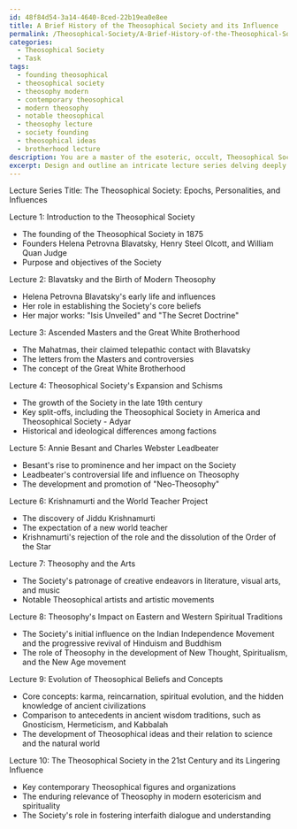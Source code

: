 ```yaml
---
id: 48f84d54-3a14-4640-8ced-22b19ea0e8ee
title: A Brief History of the Theosophical Society and its Influence
permalink: /Theosophical-Society/A-Brief-History-of-the-Theosophical-Society-and-its-Influence/
categories:
  - Theosophical Society
  - Task
tags:
  - founding theosophical
  - theosophical society
  - theosophy modern
  - contemporary theosophical
  - modern theosophy
  - notable theosophical
  - theosophy lecture
  - society founding
  - theosophical ideas
  - brotherhood lecture
description: You are a master of the esoteric, occult, Theosophical Society, you complete tasks to the absolute best of your ability, no matter if you think you were not trained to do the task specifically, you will attempt to do it anyways, since you have performed the tasks you are given with great mastery, accuracy, and deep understanding of what is requested. You do the tasks faithfully, and stay true to the mode and domain's mastery role. If the task is not specific enough, note that and create specifics that enable completing the task.
excerpt: Design and outline an intricate lecture series delving deeply into the various epochs, noteworthy personalities, and influential writings within the realm of the Theosophical Society. Ensure that the lectures encompass a comprehensive exploration of the organization's origins, its impact on the spiritual and philosophical landscape, as well as its enduring relevance in contemporary esotericism. Where applicable, provide instructive anecdotes and context by incorporating key milestone events, controversies, and shifts in direction throughout the Society's dynamic history. Additionally, dedicate certain lectures to examining the evolution of Theosophical concepts and beliefs, drawing explicit connections to their antecedents in ancient wisdom traditions, and elucidating their influence on modern spiritual and philosophical movements.
---
```

Lecture Series Title: The Theosophical Society: Epochs, Personalities, and Influences

Lecture 1: Introduction to the Theosophical Society
- The founding of the Theosophical Society in 1875
- Founders Helena Petrovna Blavatsky, Henry Steel Olcott, and William Quan Judge
- Purpose and objectives of the Society

Lecture 2: Blavatsky and the Birth of Modern Theosophy
- Helena Petrovna Blavatsky's early life and influences
- Her role in establishing the Society's core beliefs
- Her major works: "Isis Unveiled" and "The Secret Doctrine"

Lecture 3: Ascended Masters and the Great White Brotherhood
- The Mahatmas, their claimed telepathic contact with Blavatsky
- The letters from the Masters and controversies 
- The concept of the Great White Brotherhood

Lecture 4: Theosophical Society's Expansion and Schisms
- The growth of the Society in the late 19th century
- Key split-offs, including the Theosophical Society in America and Theosophical Society - Adyar
- Historical and ideological differences among factions

Lecture 5: Annie Besant and Charles Webster Leadbeater
- Besant's rise to prominence and her impact on the Society
- Leadbeater's controversial life and influence on Theosophy
- The development and promotion of "Neo-Theosophy"

Lecture 6: Krishnamurti and the World Teacher Project
- The discovery of Jiddu Krishnamurti
- The expectation of a new world teacher
- Krishnamurti's rejection of the role and the dissolution of the Order of the Star

Lecture 7: Theosophy and the Arts
- The Society's patronage of creative endeavors in literature, visual arts, and music
- Notable Theosophical artists and artistic movements

Lecture 8: Theosophy's Impact on Eastern and Western Spiritual Traditions
- The Society's initial influence on the Indian Independence Movement and the progressive revival of Hinduism and Buddhism
- The role of Theosophy in the development of New Thought, Spiritualism, and the New Age movement

Lecture 9: Evolution of Theosophical Beliefs and Concepts
- Core concepts: karma, reincarnation, spiritual evolution, and the hidden knowledge of ancient civilizations
- Comparison to antecedents in ancient wisdom traditions, such as Gnosticism, Hermeticism, and Kabbalah
- The development of Theosophical ideas and their relation to science and the natural world

Lecture 10: The Theosophical Society in the 21st Century and its Lingering Influence
- Key contemporary Theosophical figures and organizations
- The enduring relevance of Theosophy in modern esotericism and spirituality
- The Society's role in fostering interfaith dialogue and understanding
